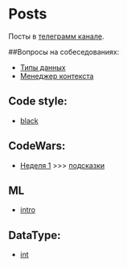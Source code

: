 # Posts

Посты в [телеграмм канале](https://t.me/casual_python).

##Вопросы на собеседованиях:
- [Типы данных](1_mondnay/210329.MD)
- [Менеджер контекста](1_mondnay/210405.MD)

## Code style:
- [black](3_wednesday/210331.MD)

## CodeWars:
- [Неделя 1](2_tuesday/210330.MD) >>> [подсказки](6_saturday/210403.MD)

## ML
- [intro](4_thursday/210401.MD)

## DataType:
- [int](5_friday/210402.MD)
